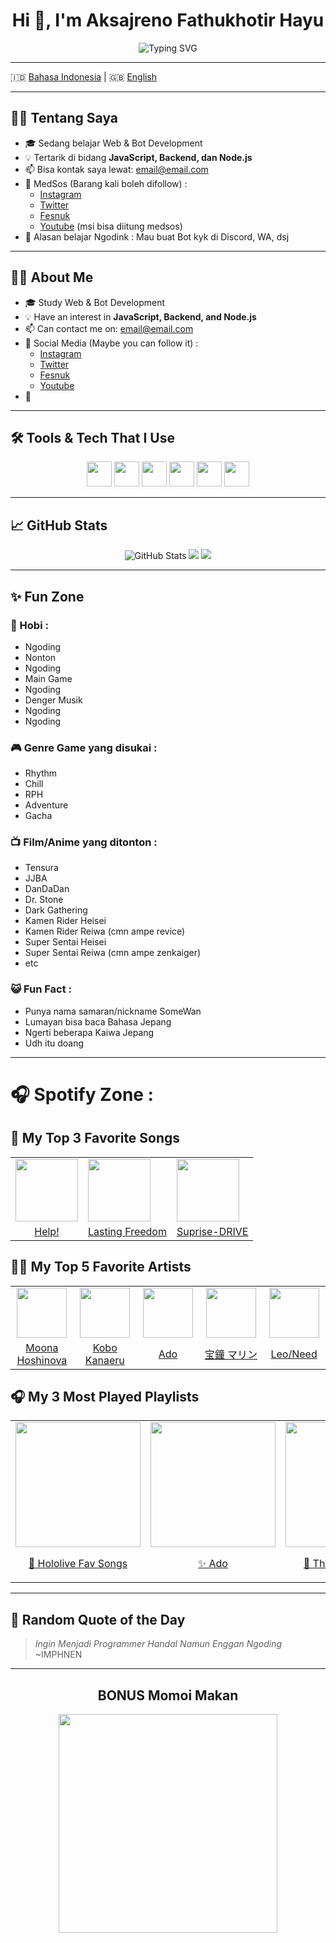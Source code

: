 <h1 align="center">Hi 👋, I'm Aksajreno Fathukhotir Hayu</h1>
<p align="center">
  <img src="https://readme-typing-svg.herokuapp.com?font=Fira+Code&size=22&pause=1000&center=true&vCenter=true&width=435&lines=Welcome+To+My+GitHub!;I+Love+To+Build+Cool+Web+Projects;Always+Learning+New+Material!+🚀;Like+Script+Langguage" alt="Typing SVG" />
</p>

---

🇮🇩 [Bahasa Indonesia](#tentang-saya) | 🇬🇧 [English](#about-me)

---

<h2 id="tentang-saya">
  🧑‍💻 Tentang Saya
</h2>

- 🎓 Sedang belajar Web & Bot Development
- 💡 Tertarik di bidang **JavaScript, Backend, dan Node.js**
- 📫 Bisa kontak saya lewat: [email@email.com](mailto:jrenksa31@email.com)
- 📱 MedSos (Barang kali boleh difollow) :
    - <a href="https://www.instagram.com/i77.o13/">Instagram</a>
    - <a href="https://x.com/Ju5tS0m3Th1ng">Twitter</a>
    - <a href="https://www.facebook.com/s4me.sam3/">Fesnuk</a>
    - <a href="https://www.youtube.com/@someonetomeetyou">Youtube</a> (msi bisa diitung medsos)
- 🔮 Alasan belajar Ngodink : Mau buat Bot kyk di Discord, WA, dsj

---

<h2 id="about-me">
  🧑‍💻 About Me
</h2>

- 🎓 Study Web & Bot Development
- 💡 Have an interest in **JavaScript, Backend, and Node.js**
- 📫 Can contact me on: [email@email.com](mailto:jrenksa31@email.com)
- 📱 Social Media (Maybe you can follow it) :
    - <a href="https://www.instagram.com/i77.o13/">Instagram</a>
    - <a href="https://x.com/Ju5tS0m3Th1ng">Twitter</a>
    - <a href="https://www.facebook.com/s4me.sam3/">Fesnuk</a>
    - <a href="https://www.youtube.com/@someonetomeetyou">Youtube</a>
- 🔮

---

## 🛠️ Tools & Tech That I Use

<p align="center">
  <img src="https://cdn.jsdelivr.net/gh/devicons/devicon/icons/html5/html5-original.svg" width="40" />
  <img src="https://cdn.jsdelivr.net/gh/devicons/devicon/icons/css3/css3-original.svg" width="40" />
  <img src="https://cdn.jsdelivr.net/gh/devicons/devicon/icons/javascript/javascript-original.svg" width="40" />
  <img src="https://cdn.jsdelivr.net/gh/devicons/devicon/icons/php/php-original.svg" width="40" />
  <img src="https://cdn.jsdelivr.net/gh/devicons/devicon/icons/git/git-original.svg" width="40" />
  <img src="https://cdn.jsdelivr.net/gh/devicons/devicon/icons/nodejs/nodejs-original.svg" width="40" />
</p>

---

## 📈 GitHub Stats

<p align="center">
  <img src="https://github-readme-stats.vercel.app/api?username=AksajrenoFH&show_icons=true&theme=radical" alt="GitHub Stats" />
  <img src="https://github-readme-streak-stats.herokuapp.com?user=AksajrenoFH&theme=radical" />
  <img src="https://github-readme-stats.vercel.app/api/top-langs/?username=AksajrenoFH&layout=compact&theme=radical" />
</p>

---

## ✨ Fun Zone

### 🏓 Hobi :
- Ngoding
- Nonton
- Ngoding
- Main Game
- Ngoding
- Denger Musik
- Ngoding
- Ngoding
  
### 🎮 Genre Game yang disukai :
- Rhythm
- Chill
- RPH
- Adventure
- Gacha

### 📺 Film/Anime yang ditonton :
- Tensura
- JJBA
- DanDaDan
- Dr. Stone
- Dark Gathering
- Kamen Rider Heisei
- Kamen Rider Reiwa (cmn ampe revice)
- Super Sentai Heisei
- Super Sentai Reiwa (cmn ampe zenkaiger)
- etc

### 😺 Fun Fact :
- Punya nama samaran/nickname SomeWan
- Lumayan bisa baca Bahasa Jepang
- Ngerti beberapa Kaiwa Jepang
- Udh itu doang

---

# 🎧 Spotify Zone :

## 🎵 My Top 3 Favorite Songs

<div align="center">
<table>
  <tr>
    <td><img src="https://i.scdn.co/image/ab67616d00001e02e0c4007daaad3c26ce9090e9" width="100"/></td>
    <td><img src="https://i.scdn.co/image/ab67616d00001e027abbe7430e3d96d7cc165c11" width="100"/></td>
    <td><img src="https://i.scdn.co/image/ab67616d00001e02f4f0ba48bb082e43105fbdea" width="100"/></td>
  </tr>
  <tr>
    <td align="center"><a href="https://open.spotify.com/intl-id/track/2sb0MPuym9pDaru5M2DHsU">Help!</a></td>
    <td align="center"><a href="https://open.spotify.com/intl-id/track/5h8I4E89cihpXw7ri4yo25">Lasting Freedom</a></td>
    <td align="center"><a href="https://open.spotify.com/intl-id/track/3tDAE08rX2Rnsg7Hp943f1">Suprise-DRIVE</a></td>
  </tr>
</table>
</div>

## 🧑‍🎤 My Top 5 Favorite Artists

<div align="center">
<table>
  <tr>
    <td align="center"><img src="https://i.scdn.co/image/ab6761610000517469fbe8f09ed2c94b8f979a8d" width="80"/></td>
    <td align="center"><img src="https://i.scdn.co/image/ab67616d00001e0281bffc699c75f72c1f7313aa" width="80"/></td>
    <td align="center"><img src="https://i.scdn.co/image/ab67616100005174bcb1c184c322688f10cdce7a" width="80"/></td>
    <td align="center"><img src="https://i.scdn.co/image/ab67616100005174b639332f84f555713a1cff46" width="80"/></td>
    <td align="center"><img src="https://i.scdn.co/image/ab67616d00001e02c63e9f758f4e8eceadabc3f0" width="80"/></td>
  </tr>
  <tr>
    <td align="center" width="120">
      <a href="https://open.spotify.com/artist/2Iss9rGmxvoEfVigargjTH">Moona Hoshinova</a>
    </td>
    <td align="center" width="120">
      <a href="https://open.spotify.com/intl-id/artist/6AjW1aE0OlIoRGdnwbHgP2">Kobo Kanaeru</a>
    </td>
    <td align="center" width="120">
      <a href="https://open.spotify.com/artist/6mEQK9m2krja6X1cfsAjfl">Ado</a>
    </td>
    <td align="center" width="120">
      <a href="https://open.spotify.com/intl-id/artist/5XaBNKQo65yYcjNA8wQPOk">宝鐘 マリン</a>
    </td>
    <td align="center" width="120">
      <a href="https://open.spotify.com/intl-id/artist/7CXyP7IN0L3ySUeIQ6Ymu1">Leo/Need</a>
    </td>
  </tr>
</table>
</div>

## 🎧 My 3 Most Played Playlists

<div align="center">
<table>
  <tr>
    <td>
      <a href="https://open.spotify.com/playlist/4NCmQG8dy8LnfNIfGO1MFb">
        <img src="https://image-cdn-ak.spotifycdn.com/image/ab67706c0000d72c3e34a41b4f2a90c3731fc368" width="200"/>
        <p align="center">💖 Hololive Fav Songs</p>
      </a>
    </td>
    <td>
      <a href="https://open.spotify.com/intl-id/artist/6mEQK9m2krja6X1cfsAjfl">
        <img src="https://i.scdn.co/image/ab67616100005174bcb1c184c322688f10cdce7a" width="200"/>
        <p align="center">✨ Ado</p>
      </a>
    </td>
    <td>
      <a href="https://open.spotify.com/playlist/37i9dQZF1DZ06evO4w6PwC">
        <img src="https://pickasso.spotifycdn.com/image/ab67c0de0000deef/dt/v1/img/thisis/7CXyP7IN0L3ySUeIQ6Ymu1/id" width="200"/>
        <p align="center">🎹 This Is Leo/Need</p>
      </a>
    </td>
  </tr>
</table>
</div>


---

## 🧩 Random Quote of the Day

> *Ingin Menjadi Programmer Handal Namun Enggan Ngoding* ~IMPHNEN

---

<div align="center">

  <h2>BONUS Momoi Makan</h2>

  <img src="https://media1.tenor.com/m/vCHi6M0YuZIAAAAC/saiba-momoi-blue-sechi.gif" width="350">
</div>

